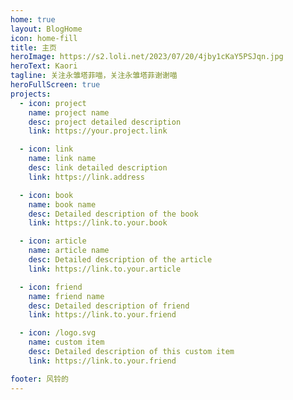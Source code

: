 ```yaml
---
home: true
layout: BlogHome
icon: home-fill
title: 主页
heroImage: https://s2.loli.net/2023/07/20/4jby1cKaY5PSJqn.jpg
heroText: Kaori
tagline: 关注永雏塔菲喵，关注永雏塔菲谢谢喵
heroFullScreen: true
projects:
  - icon: project
    name: project name
    desc: project detailed description
    link: https://your.project.link

  - icon: link
    name: link name
    desc: link detailed description
    link: https://link.address

  - icon: book
    name: book name
    desc: Detailed description of the book
    link: https://link.to.your.book

  - icon: article
    name: article name
    desc: Detailed description of the article
    link: https://link.to.your.article

  - icon: friend
    name: friend name
    desc: Detailed description of friend
    link: https://link.to.your.friend

  - icon: /logo.svg
    name: custom item
    desc: Detailed description of this custom item
    link: https://link.to.your.friend

footer: 风铃的
---
```


